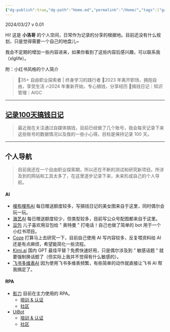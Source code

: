 ```yaml
---
{"dg-publish":true,"dg-path":"Home.md","permalink":"/Home/","tags":["gardenEntry"],"created":"2024-03-26","updated":"2024-03-27"}
---
```


2024/03/27 v 0.01

Hi! 这是 **小洛哥** 的个人空间，日常作为记录的分享的根据地。目前还没有什么规划，只是觉得需要一个自己的地盘儿~

我会不定期的增加一些内容进来，如果你看到了这些内容后感兴趣，可以联系我（xlglife）。

附：小红书风格的个人简介
> 🌟35+ 自由职业探索者 | 终身学习的践行者 
> 👀2023 年离开职场，拥抱自由，享受生活 
> 🔥2024 年重新开始，专心搞钱，分享经历 
> 🌈搞钱日记｜知识管理｜AIGC

---
## [记录100天搞钱日记](https://www.xiaohongshu.com/user/profile/65dd4aef000000000d025ee2)
> 最近我在关注通过自媒体搞钱，目前已经做了几个账号，我会每天记录下来这些账号的数据情况以及我的一些小心得，目标是保持记录 100 天。

---

## 个人导航
> 目前我还在一个自由职业探索期，所以还在不断的测试和研究新项目。所涉及到的网站和工具太多了，在这里逐步记录下来，未来形成自己的个人导航。

#### AI
- [哩布哩布AI](https://www.liblib.art/) 每日赠送额度较多，写搞钱日记的美女图来自于这里，同时偶尔会玩一玩。
- [海艺AI](https://www.seaart.me/zhCN) 每日赠送额度较少，但类型较多，目前写公众号配图都来自于这里。
- [豆包](https://www.doubao.com/chat/) 儿子喜欢用豆包给 " 奥特曼 " 打电话！自己也做了简单的 bot 用于一个小红书项目。
- [Coze](https://www.coze.com/) 打算马上去研究一下，目前自己使用 AI 写内容较多，反复喂资料给 AI 还是有点麻烦，希望能简化一些流程。
- [Kimi.ai](https://kimi.moonshot.cn/) 国内 GPT 最佳平替？免费快速好用，只是偶尔涉及到 " 敏感话题 " 就要强制换话题了（但实际上我并不觉得有什么敏感的）。
- [飞书多维表AI](https://base.feishu.cn/academy/ai) 因为使用飞书多维表频繁，有些简单的动作就直接让飞书 AI 帮我搞定了。

#### RPA
- [影刀](https://www.yingdao.com/) 目前在主力使用的 RPA。
	- [培训 & 认证](https://college.yingdao.com/)
	- [社区](https://www.yingdao.com/community/homePage)
- [UiBot](https://www.uibot.com.cn/)
	- [培训 & 认证](https://laiye.com/academy/rpa/study)
	- [社区](https://forum.laiye.com/)